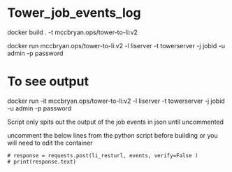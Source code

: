 # Tower_job_events_log

docker build . -t mccbryan.ops/tower-to-li:v2

docker run mccbryan.ops/tower-to-li:v2 -l liserver -t towerserver -j jobid -u admin -p password

# <h7> To see output

docker run -it mccbryan.ops/tower-to-li:v2 -l liserver -t towerserver -j jobid -u admin -p password

Script only spits out the output of the job events in json until uncommented

   uncomment the below lines from the python script before building or you will need to edit the container
   
    # response = requests.post(li_resturl, events, verify=False )
    # print(response.text)
